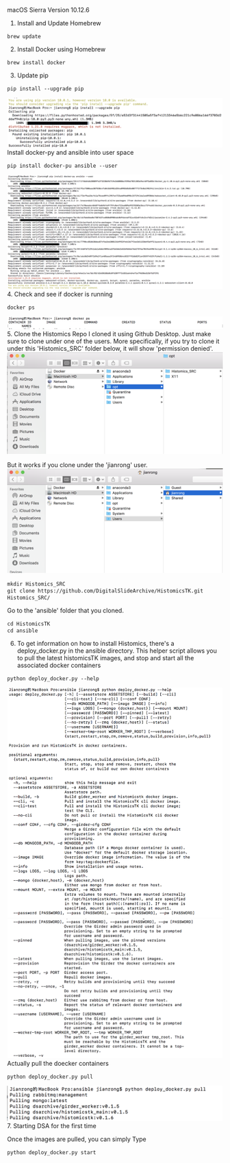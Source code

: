 macOS Sierra Version 10.12.6

1. Install and Update Homebrew
```
brew update
```
2. Install Docker using Homebrew
```
brew install docker
```
3. Update pip
```
pip install --upgrade pip
```
![alt text](https://github.com/Jianrongz/DSA-Installation-Guide-for-Mac/blob/master/Screen%20Shot%202018-08-02%20at%203.19.44%20PM.png)
Install docker-py and ansible into user space
```
pip install docker-pu ansible --user
```
![alt text](https://github.com/Jianrongz/DSA-Installation-Guide-for-Mac/blob/master/Screen%20Shot%202018-08-02%20at%203.20.26%20PM.png)
4. Check and see if docker is running
```
docker ps
```
![alt text](https://github.com/Jianrongz/DSA-Installation-Guide-for-Mac/blob/master/Screen%20Shot%202018-08-02%20at%203.22.19%20PM.png)
5. Clone the Histomics Repo
I cloned it using Github Desktop. Just make sure to clone under one of the users.
More specifically, if you try to clone it under this 'Histomics_SRC' folder below, it will show 'permission denied'.
![alt text](https://github.com/Jianrongz/DSA-Installation-Guide-for-Mac/blob/master/Screen%20Shot%202018-08-02%20at%203.41.24%20PM.png)

But it works if you clone under the 'jianrong' user.
![alt text](https://github.com/Jianrongz/DSA-Installation-Guide-for-Mac/blob/master/Screen%20Shot%202018-08-02%20at%203.31.28%20PM.png)
```
mkdir Histomics_SRC
git clone https://github.com/DigitalSlideArchive/HistomicsTK.git Histomics_SRC/
```
Go to the 'ansible' folder that you cloned.
```
cd HistomicsTK
cd ansible
```
6. To get information on how to install Histomics, there's a deploy_docker.py in the ansible directory. This helper script allows you to pull the latest histomicsTK images, and stop and start all the associated docker containers
```
python deploy_docker.py --help
```
![alt text](https://github.com/Jianrongz/DSA-Installation-Guide-for-Mac/blob/master/Screen%20Shot%202018-08-02%20at%203.38.19%20PM.png)
![alt text](https://github.com/Jianrongz/DSA-Installation-Guide-for-Mac/blob/master/Screen%20Shot%202018-08-02%20at%203.39.50%20PM.png)
Actually pull the doecker containers
```
python deploy_docker.py pull
```
![alt text](https://github.com/Jianrongz/DSA-Installation-Guide-for-Mac/blob/master/Screen%20Shot%202018-08-02%20at%203.37.54%20PM.png)
7. Starting DSA for the first time

Once the images are pulled, you can simply Type
```
python deploy_docker.py start
```


